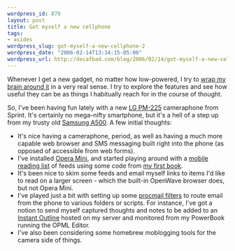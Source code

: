 ```yaml
--- 
wordpress_id: 879
layout: post
title: Got myself a new cellphone
tags: 
- asides
wordpress_slug: got-myself-a-new-cellphone-2
wordpress_date: "2006-02-14T13:34:15-05:00"
wordpress_url: http://decafbad.com/blog/2006/02/14/got-myself-a-new-cellphone-2
---
```

 <p>Whenever I get a new gadget, no matter how low-powered, I try to <a href="http://decafbad.com/blog/2005/08/09/homebrew-productivity-via-rube-goldberg">wrap my brain around it</a> in a very real sense.  I try to explore the features and see how useful they can be as things I habitually reach for in the course of thought.  </p>
 <p>So, I've been having fun lately with a new <a href="http://www.amazon.com/exec/obidos/tg/detail/-/B000BYEUUG/104-3738331-5415167?v=glance">LG PM-225</a> cameraphone from Sprint.  It's certainly no mega-nifty smartphone, but it's a hell of a step up from my trusty old <a href="http://decafbad.com/blog/2003/03/26/a500-not-3g">Samsung A500</a>.  A few initial thoughts:</p>
     <ul>
     <li>
     <span>It's nice having a cameraphone, period, as well as having a much more capable web browser and SMS messaging built right into the phone (as opposed of accessible from web forms).</span>
     </li>
     <li>
     <span>I've installed <a href="http://www.opera.com/products/mobile/operamini/phones/?phone=lg_pm225">Opera Mini</a>, and started playing around with a <a href="http://decafbad.com/phone/feeds/">mobile reading list</a> of feeds using some code from <a href="http://www.amazon.com/exec/obidos/ASIN/0764597582/0xdecafbad01-20?creative=327641&camp=14573&link_code=as1">my first book</a>.</span>
     </li>
     <li>
     <span>It's been nice to skim some feeds and email myself links to items I'd like to read on a larger screen - which the built-in OpenWave browser does, but not Opera Mini.</span>
     </li>
     <li>
     <span>I've played just a bit with setting up some <a href="http://www.ii.com/internet/robots/procmail/">procmail filters</a> to route email from the phone to various folders or scripts.  For instance, I've got a notion to send myself captured thoughts and notes to be added to an <a href="http://support.opml.org/stories/storyReader$27">Instant Outline</a> hosted on my server and monitored from my PowerBook running the OPML Editor.  </span>
     </li>
     <li>
     <span>I've also been considering some homebrew moblogging tools for the camera side of things.</span>
     </li>
     </ul>
